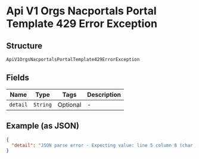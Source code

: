 
# Api V1 Orgs Nacportals Portal Template 429 Error Exception

## Structure

`ApiV1OrgsNacportalsPortalTemplate429ErrorException`

## Fields

| Name | Type | Tags | Description |
|  --- | --- | --- | --- |
| `detail` | `String` | Optional | - |

## Example (as JSON)

```json
{
  "detail": "JSON parse error - Expecting value: line 5 column 8 (char 56)"
}
```

